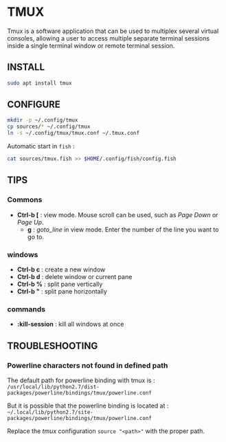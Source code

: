 # TMUX

Tmux is a software application that can be used to multiplex several virtual consoles, allowing a user to access multiple separate terminal sessions inside a single terminal window or remote terminal session.


## INSTALL

```sh
sudo apt install tmux
```

## CONFIGURE

```sh
mkdir -p ~/.config/tmux
cp sources/* ~/.config/tmux
ln -s ~/.config/tmux/tmux.conf ~/.tmux.conf
```

Automatic start in `fish` :

```sh
cat sources/tmux.fish >> $HOME/.config/fish/config.fish
```

## TIPS

### Commons

* **Ctrl-b [** : view mode. Mouse scroll can be used, such as *Page Down* or *Page Up*.
  * **g** : *goto_line* in view mode. Enter the number of the line you want to go to.

### windows

* **Ctrl-b c** : create a new window
* **Ctrl-b d** : delete window or current pane
* **Ctrl-b %** : split pane vertically
* **Ctrl-b "** : split pane horizontally

### commands

* **:kill-session** : kill all windows at once

## TROUBLESHOOTING

### Powerline characters not found in defined path

The default path for powerline binding with tmux is : `/usr/local/lib/python2.7/dist-packages/powerline/bindings/tmux/powerline.conf` 

But it is possible that the powerline binding is located at : `~/.local/lib/python2.7/site-packages/powerline/bindings/tmux/powerline.conf`

Replace the *tmux* configuration `source "<path>"` with the proper path.
